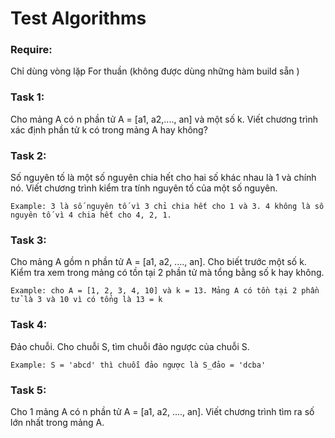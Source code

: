# Test Algorithms 

### Require:

Chỉ dùng vòng lặp For thuần (không được dùng những hàm build sẵn )

### Task 1: 
    
Cho mảng A có n phần tử A = [a1, a2,...., an] và một số k. Viết chương trình xác định phần tử k có trong mảng A hay không? 

### Task 2: 

Số nguyên tố là một số nguyên chia hết cho hai số khác nhau là 1 và chính nó. Viết chương trình kiểm tra tính nguyên tố của một số nguyên.

    Example: 3 là số nguyên tố vì 3 chỉ chia hết cho 1 và 3. 4 không là số nguyên tố vì 4 chia hết cho 4, 2, 1.

### Task 3: 

Cho mảng A gồm n phần tử A = [a1, a2, ...., an]. Cho biết trước một số k. Kiểm tra xem trong mảng có tồn tại 2 phần tử mà tổng bằng số k hay không.

    Example: cho A = [1, 2, 3, 4, 10] và k = 13. Mảng A có tồn tại 2 phần tử là 3 và 10 vì có tổng là 13 = k

### Task 4: 

Đảo chuỗi. Cho chuỗi S, tìm chuỗi đảo ngược của chuỗi S.

    Example: S = 'abcd' thì chuỗi đảo ngược là S_đảo = 'dcba'

### Task 5: 

Cho 1 mảng A có n phần tử A = [a1, a2, ...., an]. Viết chương trình tìm ra số lớn nhất trong mảng A.